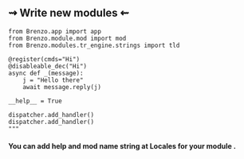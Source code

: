 ## ⇝ Write new modules ⇜ 

```
from Brenzo.app import app
from Brenzo.module.mod import mod
from Brenzo.modules.tr_engine.strings import tld 

@register(cmds="Hi")
@disableable_dec("Hi")
async def _(message):
    j = "Hello there"
    await message.reply(j)
   
__help__ = True

dispatcher.add_handler()
dispatcher.add_handler()
"""
```

#### You can add help and mod name string at Locales for your module .
